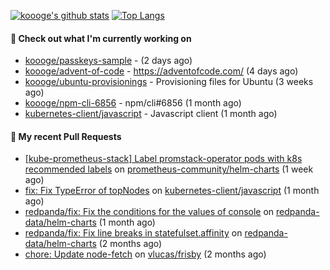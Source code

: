 [![koooge's github stats](https://github-readme-stats.vercel.app/api?username=koooge&count_private=true&show_icons=true)](https://github.com/anuraghazra/github-readme-stats)
[![Top Langs](https://github-readme-stats.vercel.app/api/top-langs/?username=koooge&langs_count=5)](https://github.com/anuraghazra/github-readme-stats)

#### 👷 Check out what I'm currently working on

- [koooge/passkeys-sample](https://github.com/koooge/passkeys-sample) -  (2 days ago)
- [koooge/advent-of-code](https://github.com/koooge/advent-of-code) - https://adventofcode.com/ (4 days ago)
- [koooge/ubuntu-provisionings](https://github.com/koooge/ubuntu-provisionings) - Provisioning files for Ubuntu (3 weeks ago)
- [koooge/npm-cli-6856](https://github.com/koooge/npm-cli-6856) - npm/cli#6856 (1 month ago)
- [kubernetes-client/javascript](https://github.com/kubernetes-client/javascript) - Javascript client (1 month ago)

#### 🔨 My recent Pull Requests

- [[kube-prometheus-stack] Label promstack-operator pods with k8s recommended labels](https://github.com/prometheus-community/helm-charts/pull/4094) on [prometheus-community/helm-charts](https://github.com/prometheus-community/helm-charts) (1 week ago)
- [fix: Fix TypeError of topNodes](https://github.com/kubernetes-client/javascript/pull/1445) on [kubernetes-client/javascript](https://github.com/kubernetes-client/javascript) (1 month ago)
- [redpanda/fix: Fix the conditions for the values of console](https://github.com/redpanda-data/helm-charts/pull/856) on [redpanda-data/helm-charts](https://github.com/redpanda-data/helm-charts) (1 month ago)
- [redpanda/fix: Fix line breaks in statefulset.affinity](https://github.com/redpanda-data/helm-charts/pull/830) on [redpanda-data/helm-charts](https://github.com/redpanda-data/helm-charts) (2 months ago)
- [chore: Update node-fetch](https://github.com/vlucas/frisby/pull/597) on [vlucas/frisby](https://github.com/vlucas/frisby) (2 months ago)
